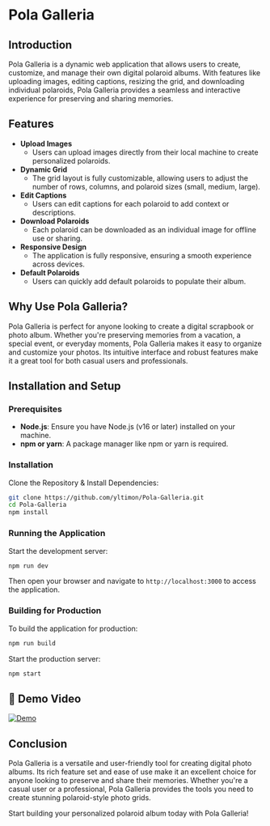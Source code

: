 # Pola Galleria

## Introduction
Pola Galleria is a dynamic web application that allows users to create, customize, and manage their own digital polaroid albums. With features like uploading images, editing captions, resizing the grid, and downloading individual polaroids, Pola Galleria provides a seamless and interactive experience for preserving and sharing memories.

## Features
- **Upload Images**
  - Users can upload images directly from their local machine to create personalized polaroids.
- **Dynamic Grid**
  - The grid layout is fully customizable, allowing users to adjust the number of rows, columns, and polaroid sizes (small, medium, large).
- **Edit Captions**
  - Users can edit captions for each polaroid to add context or descriptions.
- **Download Polaroids**
  - Each polaroid can be downloaded as an individual image for offline use or sharing.
- **Responsive Design**
  - The application is fully responsive, ensuring a smooth experience across devices.
- **Default Polaroids**
  - Users can quickly add default polaroids to populate their album.

## Why Use Pola Galleria?
Pola Galleria is perfect for anyone looking to create a digital scrapbook or photo album. Whether you're preserving memories from a vacation, a special event, or everyday moments, Pola Galleria makes it easy to organize and customize your photos. Its intuitive interface and robust features make it a great tool for both casual users and professionals.

## Installation and Setup

### Prerequisites
- **Node.js**: Ensure you have Node.js (v16 or later) installed on your machine.
- **npm or yarn**: A package manager like npm or yarn is required.

### Installation
Clone the Repository & Install Dependencies:
```bash
git clone https://github.com/yltimon/Pola-Galleria.git
cd Pola-Galleria
npm install
```
### Running the Application
Start the development server:
```bash
npm run dev
```
Then open your browser and navigate to `http://localhost:3000` to access the application.

### Building for Production
To build the application for production:
```bash
npm run build
```
Start the production server:
```bash
npm start
```

## 🎥 Demo Video  
[![Demo](https://img.youtube.com/vi/e5jbU2XcIks/0.jpg)](https://youtu.be/e5jbU2XcIks)  

## Conclusion  
Pola Galleria is a versatile and user-friendly tool for creating digital photo albums. Its rich feature set and ease of use make it an excellent choice for anyone looking to preserve and share their memories. Whether you're a casual user or a professional, Pola Galleria provides the tools you need to create stunning polaroid-style photo grids.  

Start building your personalized polaroid album today with Pola Galleria!  